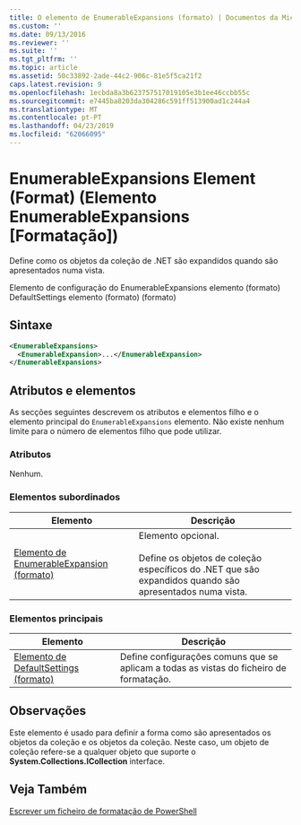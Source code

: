 ```yaml
---
title: O elemento de EnumerableExpansions (formato) | Documentos da Microsoft
ms.custom: ''
ms.date: 09/13/2016
ms.reviewer: ''
ms.suite: ''
ms.tgt_pltfrm: ''
ms.topic: article
ms.assetid: 50c33892-2ade-44c2-906c-81e5f5ca21f2
caps.latest.revision: 9
ms.openlocfilehash: 1ecbda8a3b623757517019105e3b1ee46ccbb55c
ms.sourcegitcommit: e7445ba8203da304286c591ff513900ad1c244a4
ms.translationtype: MT
ms.contentlocale: pt-PT
ms.lasthandoff: 04/23/2019
ms.locfileid: "62066095"
---
```

# <a name="enumerableexpansions-element-format"></a>EnumerableExpansions Element (Format) (Elemento EnumerableExpansions [Formatação])

Define como os objetos da coleção de .NET são expandidos quando são apresentados numa vista.

Elemento de configuração do EnumerableExpansions elemento (formato) DefaultSettings elemento (formato) (formato)

## <a name="syntax"></a>Sintaxe

```xml
<EnumerableExpansions>
  <EnumerableExpansion>...</EnumerableExpansion>
</EnumerableExpansions>
```

## <a name="attributes-and-elements"></a>Atributos e elementos

As secções seguintes descrevem os atributos e elementos filho e o elemento principal do `EnumerableExpansions` elemento. Não existe nenhum limite para o número de elementos filho que pode utilizar.

### <a name="attributes"></a>Atributos

Nenhum.

### <a name="child-elements"></a>Elementos subordinados

|Elemento|Descrição|
|-------------|-----------------|
|[Elemento de EnumerableExpansion (formato)](./enumerableexpansion-element-format.md)|Elemento opcional.<br /><br /> Define os objetos de coleção específicos do .NET que são expandidos quando são apresentados numa vista.|

### <a name="parent-elements"></a>Elementos principais

|Elemento|Descrição|
|-------------|-----------------|
|[Elemento de DefaultSettings (formato)](./defaultsettings-element-format.md)|Define configurações comuns que se aplicam a todas as vistas do ficheiro de formatação.|

## <a name="remarks"></a>Observações

Este elemento é usado para definir a forma como são apresentados os objetos da coleção e os objetos da coleção. Neste caso, um objeto de coleção refere-se a qualquer objeto que suporte o **System.Collections.ICollection** interface.

## <a name="see-also"></a>Veja Também

[Escrever um ficheiro de formatação de PowerShell](./writing-a-powershell-formatting-file.md)
